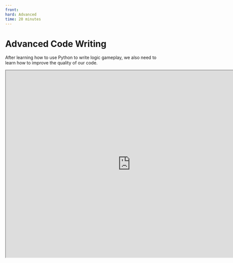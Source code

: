 ```yaml
---
front: 
hard: Advanced
time: 20 minutes
---
```

# Advanced Code Writing

After learning how to use Python to write logic gameplay, we also need to learn how to improve the quality of our code.

<iframe src="https://cc.163.com/act/m/daily/iframeplayer/?id=6328686fc6dfd1bb76f1d13c" width="800" height="600" allow="fullscreen"/>

## Specifications

First of all, we should pay attention to our own code specifications.

Parts development has its own <a href="../../../../mcguide/20-Gameplay Development/14-Preset Gameplay Programming/2-In-depth Understanding of Parts/6-Parts Development Specifications.html?catalog=1">Specifications</a>, the reserved fields in the specifications have been introduced before, and the content of other parts is relatively simple, you can check it yourself.

There is also <a href="../../../../mcguide/20-Gameplay Development/13-Module SDK Programming/20-Production Specifications.html?catalog=1">Module SDK</a>. Although we use preset gameplay and parts programming to develop gameplay, we actually still use some functions in the module SDK to develop gameplay. Therefore, in this specification, we can refer to all specifications except naming. Naming involves some preset internal file path data that has been saved, so it is not recommended to modify it.

At the same time, we also need to pay attention to coding standards in the process of writing code. The code written in this way is not only error-prone, but also easy to understand by yourself, and can also make other members of the team understand your code faster. Here we extract a part of <a href="../../../../mcguide/27-Online Games/Course 6: Plug-in Teaching/Section 1: Official Plug-in Specifications.html?catalog=1">Official Plug-in Specifications</a> related to code writing for explanation.

- All class names are named in camel case with the first letter capitalized, such as the class GameObjectType.
- Constants are named in camel case with the first letter capitalized, such as ModVersion = "0.0.1"
- Class non-static member variables are named in camel case with an "m" at the beginning, such as mLevel.
- Class non-static member functions are named in camel case with the first letter capitalized, such as Init().
- Events are named in camel case with the first letter capitalized, such as "PlayerTransactionFromClientEvent"
- Use tabs instead of four spaces for indentation.
- example:

```python
class TitleScreen(ScreenNode):
    def __init__(self, namespace, name, param):
        ScreenNode.__init__(self, namespace, name, param)
        self.mMainPanel = "/main_panel"
        self.mTitleText = self.mMainPanel + "/title_text"
        self.mConfirmButton = self.mMainPanel + "/confirm_button"

    def Create(self):
        """
        @description Called when UI is created successfully
        """
        buttonControl = self.GetBaseUIControl(self.mConfirmButton).asButton()
        buttonControl.AddTouchEventParams({"isSwallow": True})
        buttonControl.SetButtonTouchUpCallback(self.OnConfirmButtonClick)

    def OnConfirmButtonClick(self, args):
        text = self.GetBaseUIControl(self.mTitleText).asTextEditBox().GetEditText()
        presetApi.GetPresetByName("TitleScreen").GetPartByName("Interface server monitoring").NotifyToServer("TitleEvent", {"text": text})
        clientApi.PopScreen()
```


## Tips

### Function Encapsulation

For example, if we need to find the average value of a set of data, we can encapsulate a function and call it when we need to use it, which will greatly improve the readability of the code.

```python
def avg(*args)
return sum(args) / len(args)
```

The average value is just a relatively simple application. If it is not a simple calculation like the average value, a large amount of repetition will make the code bloated, and if it needs to be modified in the future, it must be modified in each place where it is used. In contrast, using functions, we can only modify the function definition, thereby reducing the workload.

### Avoid repeated calculations

Suppose we need to use the module SDK interface to make a chain mining function, and we need to call the `PlayerDestoryBlock` interface to mine blocks, and we have found the list of blocks to be destroyed as `blocks` through the search method.

In fact, when calling the `PlayerDestoryBlock` interface in a loop, our blockInfoComp object is exactly the same. So we can get blockInfoComp outside the loop, and then only call `blockInfoComp.PlayerDestoryBlock` in the loop to reduce the amount of calculation.

Wrong way of writing:

```python
for pos in blocks:
blockInfoComp = serverApi.GetEngineCompFactory().CreateBlockInfo(playerId)
blockInfoComp.PlayerDestoryBlock(pos,1,False)
```

Correct way of writing:

```python
blockInfoComp = serverApi.GetEngineCompFactory().CreateBlockInfo(playerId)
for pos in blocks:
blockInfoComp.PlayerDestoryBlock(pos,1,False)
```

Using the correct way of writing can greatly improve the running efficiency when the number of blocks to be destroyed is large.

This kind of mistake is made by many novices, so when we consult the interface, we can't just copy the sample code in the document directly into our project without thinking. We should think about what each line of code is used for. At the same time, it should be clear that every additional line of code executed will have a greater performance overhead. How to use faster code to achieve the same effect is worthy of our attention.

### Use xrange instead of range

xrange is a built-in function unique to Python 2. Its usage is exactly the same as range, except that it generates a generator instead of an array.

Compared with range, it has higher execution efficiency.

```python
for i in xrange(5):
print i
```


### Use dict to replace multi-branch if

Before modification:

```python
def getXXX(a):
if a == "a":
return 1
if a == "b":
return 2
if a == "c":
return 3
return 4
```

After modification:

```python
exampleDict = {"a":1,"b":2,"c":3}
def getXXX(a):
result = exampleDict.get(a)
if not result
return result
return 4
```

Compared with multiple ifs, using dictionaries to store data directly and getting and returning data through get will be more efficient when the amount of data is large.

